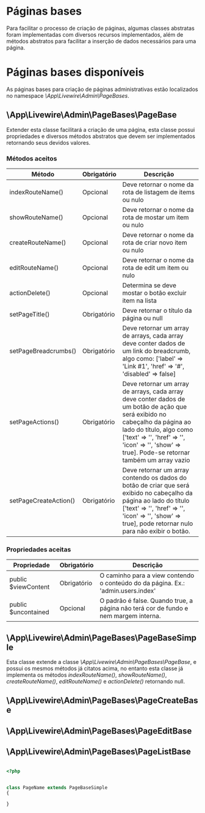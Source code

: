 # Páginas bases

Para facilitar o processo de criação de páginas, algumas classes abstratas foram implementadas com diversos recursos implementados, além de métodos abstratos para facilitar a inserção de dados necessários para uma página.

# Páginas bases disponíveis

As páginas bases para criação de páginas administrativas estão localizados no namespace <i>\App\Livewire\Admin\PageBases</i>.

## \App\Livewire\Admin\PageBases\PageBase

Extender esta classe facilitará a criação de uma página, esta classe possui propriedades e diversos métodos abstratos que devem ser implementados retornando seus devidos valores.

### Métodos aceitos

| Método                | Obrigatório | Descrição                                                                                                                                                                                                                                                  |
| --------------------- | ----------- | ---------------------------------------------------------------------------------------------------------------------------------------------------------------------------------------------------------------------------------------------------------- |
| indexRouteName()      | Opcional    | Deve retornar o nome da rota de listagem de items ou nulo                                                                                                                                                                                                  |
| showRouteName()       | Opcional    | Deve retornar o nome da rota de mostar um item ou nulo                                                                                                                                                                                                     |
| createRouteName()     | Opcional    | Deve retornar o nome da rota de criar novo item ou nulo                                                                                                                                                                                                    |
| editRouteName()       | Opcional    | Deve retornar o nome da rota de edit um item ou nulo                                                                                                                                                                                                       |
| actionDelete()        | Opcional    | Determina se deve mostar o botão excluir item na lista                                                                                                                                                                                                     |
| setPageTitle()        | Obrigatório | Deve retornar o título da página ou null                                                                                                                                                                                                                   |
| setPageBreadcrumbs()  | Obrigatório | Deve retornar um array de arrays, cada array deve conter dados de um link do breadcrumb, algo como: ['label' => 'Link #1', 'href' => '#', 'disabled' => false]                                                                                             |
| setPageActions()      | Obrigatório | Deve retornar um array de arrays, cada array deve conter dados de um botão de ação que será exibido no cabeçalho da página ao lado do título, algo como ['text' => '', 'href' => '', 'icon' => '', 'show' => true]. Pode-se retornar também um array vazio |
| setPageCreateAction() | Obrigatório | Deve retornar um array contendo os dados do botão de criar que será exibido no cabeçalho da página ao lado do título ['text' => '', 'href' => '', 'icon' => '', 'show' => true], pode retornar nulo para não exibir o botão.                               |

### Propriedades aceitas

| Propriedade         | Obrigatório | Descrição                                                                           |
| ------------------- | ----------- | ----------------------------------------------------------------------------------- |
| public $viewContent | Obrigatório | O caminho para a view contendo o conteúdo do da página. Ex.: 'admin.users.index'    |
| public $uncontained | Opcional    | O padrão é false. Quando true, a página não terá cor de fundo e nem margem interna. |

## \App\Livewire\Admin\PageBases\PageBaseSimple

Esta classe extende a classe <i>\App\Livewire\Admin\PageBases\PageBase</i>, e possui os mesmos métodos já citatos acima, no entanto esta classe já implementa os métodos <i>indexRouteName()</i>, <i>showRouteName()</i>, <i>createRouteName()</i>, <i>editRouteName()</i> e <i>actionDelete()</i> retornando null.

## \App\Livewire\Admin\PageBases\PageCreateBase

## \App\Livewire\Admin\PageBases\PageEditBase

## \App\Livewire\Admin\PageBases\PageListBase

```php

<?php


class PageName extends PageBaseSimple
{

}

```
